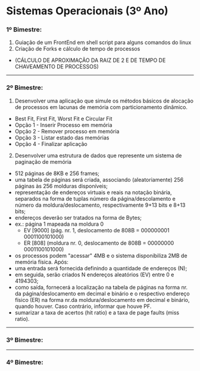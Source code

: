 # Sistemas Operacionais (3º Ano)

### 1º Bimestre:
1) Guiação de um FrontEnd em shell script para alguns comandos do linux
2) Criação de Forks e cálculo de tempo de processos
  * (CÁLCULO DE APROXIMAÇÃO DA RAIZ DE 2 E DE TEMPO DE CHAVEAMENTO DE PROCESSOS)

-----

### 2º Bimestre:
1) Desenvolver uma aplicação que simule os métodos básicos de alocação de processos em lacunas de memória com particionamento dinâmico.
  * Best Fit, First Fit, Worst Fit e Circular Fit  
  * Opção 1 - Inserir Processo em memória
  * Opção 2 - Remover processo em memória
  * Opção 3 - Listar estado das memórias
  * Opção 4 - Finalizar aplicação
2) Desenvolver uma estrutura de dados que represente um sistema de paginação de memória
  - 512 páginas de 8KB e 256 frames;
  - uma tabela de páginas será criada, associando (aleatoriamente) 256 páginas às 256 molduras disponíveis;
  - representação de endereços virtuais e reais na notação binária, separados na forma de tuplas número da página/descolamento e número da moldura/deslocamento, respectivamente 9+13 bits e 8+13 bits;
  - endereços deverão ser tratados na forma de Bytes;
  - ex.: página 1 mapeada na moldura 0
    - EV [9000] (pág. nr. 1, deslocamento de 808B = 000000001 0001100101000)
    - ER [808] (moldura nr. 0, deslocamento de 808B = 00000000 0001100101000)
  - os processos podem "acessar" 4MB e o sistema disponibiliza 2MB de memória física.
Após:
  - uma entrada será fornecida definindo a quantidade de endereços (N);
  - em seguida, serão criados N endereços aleatórios (EV) entre 0 e 4194303;
  - como saída, fornecerá a localização na tabela de páginas na forma nr. da página/deslocamento em decimal e binário e o respectivo endereço físico (ER) na forma nr.da moldura/deslocamento em decimal e binário, quando houver. Caso contrário, informar que houve PF.
  - sumarizar a taxa de acertos (hit ratio) e a taxa de page faults (miss ratio).
  
-----

### 3º Bimestre:

-----

### 4º Bimestre:
